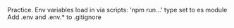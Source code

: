 Practice.
Env variables load in via scripts:
'npm run...'
type set to es module
Add  .env and .env.* to .gitignore